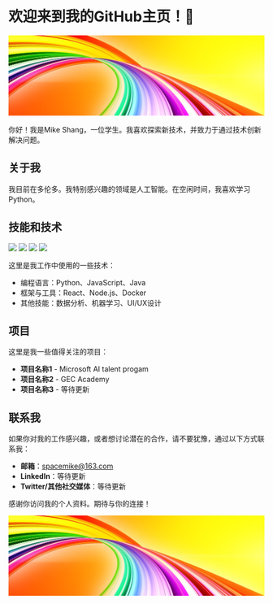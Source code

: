 # 欢迎来到我的GitHub主页！👋

![Banner](https://github.com/Mike-Shang/mike-shang/blob/master/banner-1052711_1280.jpg)

你好！我是Mike Shang，一位学生。我喜欢探索新技术，并致力于通过技术创新解决问题。

## 关于我

我目前在多伦多。我特别感兴趣的领域是人工智能。在空闲时间，我喜欢学习Python。

## 技能和技术

![](https://img.shields.io/badge/Code-Python-blue)
![](https://img.shields.io/badge/Code-JavaScript-yellow)
![](https://img.shields.io/badge/Tools-Docker-blue)
![](https://img.shields.io/badge/Framework-React-blue)

这里是我工作中使用的一些技术：

- 编程语言：Python、JavaScript、Java
- 框架与工具：React、Node.js、Docker
- 其他技能：数据分析、机器学习、UI/UX设计

## 项目

这里是我一些值得关注的项目：

- **项目名称1** - Microsoft AI talent progam
- **项目名称2** - GEC Academy
- **项目名称3** - 等待更新

## 联系我

如果你对我的工作感兴趣，或者想讨论潜在的合作，请不要犹豫，通过以下方式联系我：

- **邮箱**：spacemike@163.com
- **LinkedIn**：等待更新
- **Twitter/其他社交媒体**：等待更新

感谢你访问我的个人资料。期待与你的连接！

![Footer Banner](https://github.com/Mike-Shang/mike-shang/blob/master/banner-1052711_1280.jpg)

